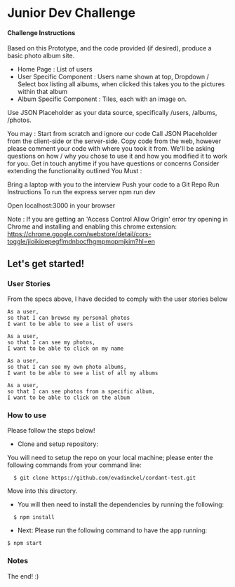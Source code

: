 # Junior Dev Challenge #
#### Challenge Instructions ####
Based on this Prototype, and the code provided (if desired), produce a basic photo album site.
 - Home Page : List of users
 - User Specific Component : Users name shown at top, Dropdown / Select box listing all albums, when clicked this takes you to the pictures within that album
 - Album Specific Component : Tiles, each with an image on.

Use JSON Placeholder as your data source, specifically /users, /albums, /photos.

You may :
Start from scratch and ignore our code
Call JSON Placeholder from the client-side or the server-side.
Copy code from the web, however please comment your code with where you took it from. We'll be asking questions on how / why you chose to use it and how you modified it to work for you.
Get in touch anytime if you have questions or concerns
Consider extending the functionality outlined
You Must :

Bring a laptop with you to the interview
Push your code to a Git Repo
Run Instructions
To run the express server npm run dev

Open localhost:3000 in your browser

Note : If you are getting an 'Access Control Allow Origin' error try opening in Chrome and installing and enabling this chrome extension: https://chrome.google.com/webstore/detail/cors-toggle/jioikioepegflmdnbocfhgmpmopmjkim?hl=en


## Let's get started! ##

### User Stories ###
From the specs above, I have decided to comply with the user stories below

```
As a user,
so that I can browse my personal photos
I want to be able to see a list of users
```
```
As a user,
so that I can see my photos,
I want to be able to click on my name
```
```
As a user,
so that I can see my own photo albums,
I want to be able to see a list of all my albums
```
```
As a user,
so that I can see photos from a specific album,
I want to be able to click on the album
```



### How to use ###
Please follow the steps below!

- Clone and setup repository:

You will need to setup the repo on your local machine; please enter the following commands from your command line:

```
  $ git clone https://github.com/evadinckel/cordant-test.git
```
Move into this directory.

- You will then need to install the dependencies by running the following:
```
  $ npm install
```
- Next:
Please run the following command to have the app running:
```
$ npm start
```



### Notes ###










The end! :)
